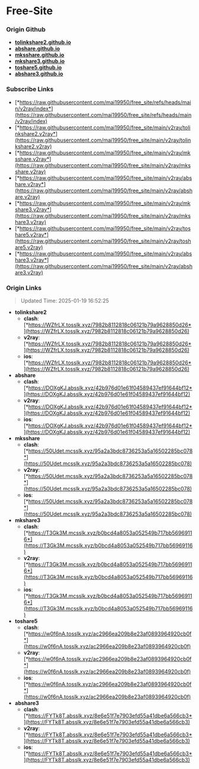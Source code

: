 # Free-Site

### Origin Github

- [**tolinkshare2.github.io**](https://github.com/tolinkshare2/tolinkshare2.github.io)
- [**abshare.github.io**](https://github.com/abshare/abshare.github.io)
- [**mksshare.github.io**](https://github.com/mksshare/mksshare.github.io)
- [**mkshare3.github.io**](https://github.com/mkshare3/mkshare3.github.io)
- [**toshare5.github.io**](https://github.com/toshare5/toshare5.github.io)
- [**abshare3.github.io**](https://github.com/abshare3/abshare3.github.io)

### Subscribe Links

- [*https://raw.githubusercontent.com/mai19950/free_site/refs/heads/main/v2ray/index*](https://raw.githubusercontent.com/mai19950/free_site/refs/heads/main/v2ray/index)
- [*https://raw.githubusercontent.com/mai19950/free_site/main/v2ray/tolinkshare2.v2ray*](https://raw.githubusercontent.com/mai19950/free_site/main/v2ray/tolinkshare2.v2ray)
- [*https://raw.githubusercontent.com/mai19950/free_site/main/v2ray/mksshare.v2ray*](https://raw.githubusercontent.com/mai19950/free_site/main/v2ray/mksshare.v2ray)
- [*https://raw.githubusercontent.com/mai19950/free_site/main/v2ray/abshare.v2ray*](https://raw.githubusercontent.com/mai19950/free_site/main/v2ray/abshare.v2ray)
- [*https://raw.githubusercontent.com/mai19950/free_site/main/v2ray/mkshare3.v2ray*](https://raw.githubusercontent.com/mai19950/free_site/main/v2ray/mkshare3.v2ray)
- [*https://raw.githubusercontent.com/mai19950/free_site/main/v2ray/toshare5.v2ray*](https://raw.githubusercontent.com/mai19950/free_site/main/v2ray/toshare5.v2ray)
- [*https://raw.githubusercontent.com/mai19950/free_site/main/v2ray/abshare3.v2ray*](https://raw.githubusercontent.com/mai19950/free_site/main/v2ray/abshare3.v2ray)

### Origin Links

> Updated Time: 2025-01-19 16:52:25

- **tolinkshare2**
  - **clash**: [*https://WZfrLX.tosslk.xyz/7982b8112818c06121b79a9628850d26*](https://WZfrLX.tosslk.xyz/7982b8112818c06121b79a9628850d26)
  - **v2ray**: [*https://WZfrLX.tosslk.xyz/7982b8112818c06121b79a9628850d26*](https://WZfrLX.tosslk.xyz/7982b8112818c06121b79a9628850d26)
  - **ios**: [*https://WZfrLX.tosslk.xyz/7982b8112818c06121b79a9628850d26*](https://WZfrLX.tosslk.xyz/7982b8112818c06121b79a9628850d26)
- **abshare**
  - **clash**: [*https://DOXgKJ.absslk.xyz/42b976d01e61f04589437ef91644bf12*](https://DOXgKJ.absslk.xyz/42b976d01e61f04589437ef91644bf12)
  - **v2ray**: [*https://DOXgKJ.absslk.xyz/42b976d01e61f04589437ef91644bf12*](https://DOXgKJ.absslk.xyz/42b976d01e61f04589437ef91644bf12)
  - **ios**: [*https://DOXgKJ.absslk.xyz/42b976d01e61f04589437ef91644bf12*](https://DOXgKJ.absslk.xyz/42b976d01e61f04589437ef91644bf12)
- **mksshare**
  - **clash**: [*https://50Udet.mcsslk.xyz/95a2a3bdc8736253a5a16502285bc078*](https://50Udet.mcsslk.xyz/95a2a3bdc8736253a5a16502285bc078)
  - **v2ray**: [*https://50Udet.mcsslk.xyz/95a2a3bdc8736253a5a16502285bc078*](https://50Udet.mcsslk.xyz/95a2a3bdc8736253a5a16502285bc078)
  - **ios**: [*https://50Udet.mcsslk.xyz/95a2a3bdc8736253a5a16502285bc078*](https://50Udet.mcsslk.xyz/95a2a3bdc8736253a5a16502285bc078)
- **mkshare3**
  - **clash**: [*https://T3Gk3M.mcsslk.xyz/b0bcd4a8053a052549b717bb56969116*](https://T3Gk3M.mcsslk.xyz/b0bcd4a8053a052549b717bb56969116)
  - **v2ray**: [*https://T3Gk3M.mcsslk.xyz/b0bcd4a8053a052549b717bb56969116*](https://T3Gk3M.mcsslk.xyz/b0bcd4a8053a052549b717bb56969116)
  - **ios**: [*https://T3Gk3M.mcsslk.xyz/b0bcd4a8053a052549b717bb56969116*](https://T3Gk3M.mcsslk.xyz/b0bcd4a8053a052549b717bb56969116)
- **toshare5**
  - **clash**: [*https://w0f6nA.tosslk.xyz/ac2966ea209b8e23af0893964920cb0f*](https://w0f6nA.tosslk.xyz/ac2966ea209b8e23af0893964920cb0f)
  - **v2ray**: [*https://w0f6nA.tosslk.xyz/ac2966ea209b8e23af0893964920cb0f*](https://w0f6nA.tosslk.xyz/ac2966ea209b8e23af0893964920cb0f)
  - **ios**: [*https://w0f6nA.tosslk.xyz/ac2966ea209b8e23af0893964920cb0f*](https://w0f6nA.tosslk.xyz/ac2966ea209b8e23af0893964920cb0f)
- **abshare3**
  - **clash**: [*https://FYTk8T.absslk.xyz/8e6e51f7e7903efd55a41dbe6a566cb3*](https://FYTk8T.absslk.xyz/8e6e51f7e7903efd55a41dbe6a566cb3)
  - **v2ray**: [*https://FYTk8T.absslk.xyz/8e6e51f7e7903efd55a41dbe6a566cb3*](https://FYTk8T.absslk.xyz/8e6e51f7e7903efd55a41dbe6a566cb3)
  - **ios**: [*https://FYTk8T.absslk.xyz/8e6e51f7e7903efd55a41dbe6a566cb3*](https://FYTk8T.absslk.xyz/8e6e51f7e7903efd55a41dbe6a566cb3)
